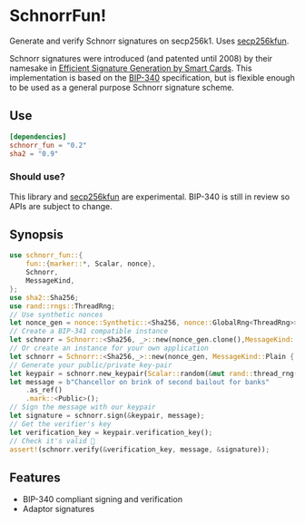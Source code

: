 # SchnorrFun!

Generate and verify Schnorr signatures on secp256k1. Uses [secp256kfun].

Schnorr signatures were introduced (and patented until 2008) by their namesake in [Efficient Signature Generation by Smart Cards][1].
This implementation is based on the [BIP-340] specification, but is flexible enough to be used as a general purpose Schnorr signature scheme.

## Use

``` toml
[dependencies]
schnorr_fun = "0.2"
sha2 = "0.9"
```

### Should use?

This library and [secp256kfun] are experimental.
BIP-340 is still in review so APIs are subject to change.

## Synopsis

```rust
use schnorr_fun::{
    fun::{marker::*, Scalar, nonce},
    Schnorr,
    MessageKind,
};
use sha2::Sha256;
use rand::rngs::ThreadRng;
// Use synthetic nonces
let nonce_gen = nonce::Synthetic::<Sha256, nonce::GlobalRng<ThreadRng>>::default();
// Create a BIP-341 compatible instance
let schnorr = Schnorr::<Sha256, _>::new(nonce_gen.clone(),MessageKind::Prehashed);
// Or create an instance for your own application
let schnorr = Schnorr::<Sha256,_>::new(nonce_gen, MessageKind::Plain { tag: "my-app" });
// Generate your public/private key-pair
let keypair = schnorr.new_keypair(Scalar::random(&mut rand::thread_rng()));
let message = b"Chancellor on brink of second bailout for banks"
    .as_ref()
    .mark::<Public>();
// Sign the message with our keypair
let signature = schnorr.sign(&keypair, message);
// Get the verifier's key
let verification_key = keypair.verification_key();
// Check it's valid 🍿
assert!(schnorr.verify(&verification_key, message, &signature));
```

## Features

- BIP-340 compliant signing and verification
- Adaptor signatures

[1]: https://d-nb.info/1156214580/34
[BIP-340]: https://github.com/bitcoin/bips/blob/master/bip-0340.mediawiki
[secp256kfun]: https://docs.rs/secp256kfun
